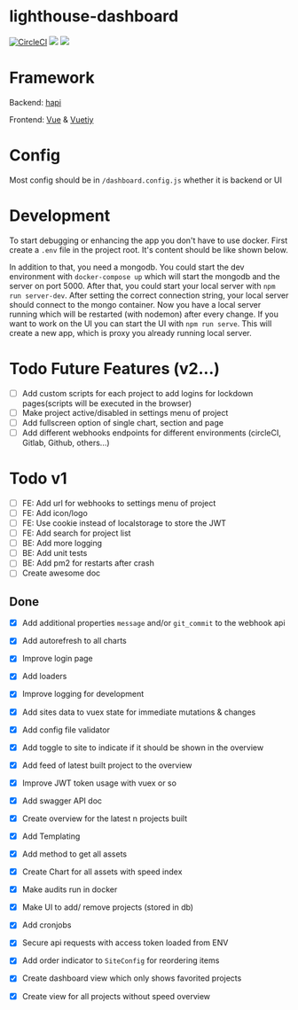 # lighthouse-dashboard
[![CircleCI](https://circleci.com/gh/dreipol/lighthouse-dashboard.svg?style=svg&circle-token=fa73435956cf491fcc4005ad5143e00ebf6871fa)](https://circleci.com/gh/dreipol/lighthouse-dashboard)
<a href="https://codeclimate.com/repos/5e130cad7a81c501b700c473/maintainability"><img src="https://api.codeclimate.com/v1/badges/d151a3e60f81d7afcb6b/maintainability" /></a>
<a href="https://codeclimate.com/repos/5e130cad7a81c501b700c473/test_coverage"><img src="https://api.codeclimate.com/v1/badges/d151a3e60f81d7afcb6b/test_coverage" /></a>

# Framework
Backend: [hapi](https://hapi.dev/)

Frontend: [Vue](https://vuejs.org/) & [Vuetiy](https://vuetifyjs.com/en/)

# Config
Most config should be in `/dashboard.config.js` whether it is backend or UI

# Development
To start debugging or enhancing the app you don't have to use docker.
First create a `.env` file in the project root.
It's content should be like shown below.

In addition to that, you need a mongodb. You could start the dev environment with `docker-compose up`
which will start the mongodb and the server on port 5000. After that, you could start your local server with 
`npm run server-dev`. After setting the correct connection string, your local server should connect to the mongo container.
Now you have a local server running which will be restarted (with nodemon) after every change.
If you want to work on the UI you can start the UI with  `npm run serve`. This will create a new app, which is proxy you
already running local server.



# Todo Future Features (v2...)
- [ ] Add custom scripts for each project to add logins for lockdown pages(scripts will be executed in the browser)
- [ ] Make project active/disabled in settings menu of project 
- [ ] Add fullscreen option of single chart, section and page
- [ ] Add different webhooks endpoints for different environments (circleCI, Gitlab, Github, others...)

# Todo v1
 - [ ] FE: Add url for webhooks to settings menu of project
 - [ ] FE: Add icon/logo
 - [ ] FE: Use cookie instead of localstorage to store the JWT
 - [ ] FE: Add search for project list
 - [ ] BE: Add more logging 
 - [ ] BE: Add unit tests
 - [ ] BE: Add pm2 for restarts after crash
 - [ ] Create awesome doc

## Done
 - [x] Add additional properties `message` and/or `git_commit` to the webhook api
 - [x] Add autorefresh to all charts
 - [x] Improve login page
 - [x] Add loaders
 - [x] Improve logging for development
 - [x] Add sites data to vuex state for immediate mutations & changes 
 - [x] Add config file validator
 - [x] Add toggle to site to indicate if it should be shown in the overview 
 - [x] Add feed of latest built project to the overview
 - [x] Improve JWT token usage with vuex or so
 - [x] Add swagger API doc
 - [x] Create overview for the latest n projects built
 - [x] Add Templating
 - [x] Add method to get all assets
 - [x] Create Chart for all assets with speed index
 - [x] Make audits run in docker 
 - [x] Make UI to add/ remove projects (stored in db)
 - [x] Add cronjobs
 - [x] Secure api requests with access token loaded from ENV
 - [x] Add order indicator to `SiteConfig` for reordering items 
 - [x] Create dashboard view which only shows favorited projects
 - [x] Create view for all projects without speed overview

